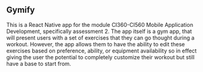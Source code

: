 ## Gymify

This is a React Native app for the module CI360-CI560 Mobile Application Development, specifically 
assessment 2. The app itself is a gym app, that will present users with a set of exercises that they 
can go thought during a workout. However, the app allows them to have the ability to edit these exercises 
based on preference, ability, or equipment availability so in effect giving the user the potential to completely 
customize their workout but still have a base to start from.